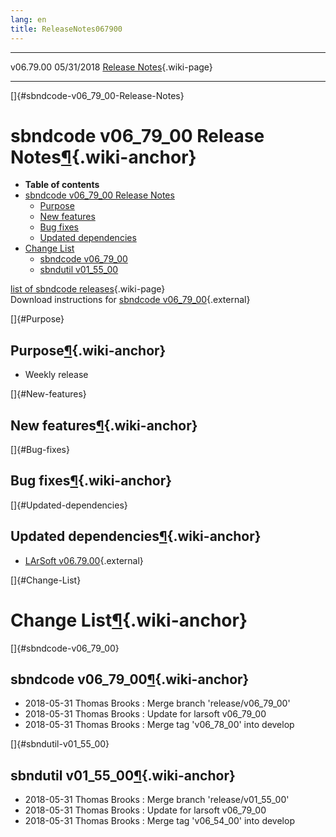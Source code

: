 ```yaml
---
lang: en
title: ReleaseNotes067900
---
```


  ----------- ------------ -- -- ------------------------------------------------------
  v06.79.00   05/31/2018         [Release Notes](ReleaseNotes067900.html){.wiki-page}
  ----------- ------------ -- -- ------------------------------------------------------

[]{#sbndcode-v06_79_00-Release-Notes}

sbndcode v06\_79\_00 Release Notes[¶](#sbndcode-v06_79_00-Release-Notes){.wiki-anchor}
======================================================================================

-   **Table of contents**
-   [sbndcode v06\_79\_00 Release
    Notes](#sbndcode-v06_79_00-Release-Notes)
    -   [Purpose](#Purpose)
    -   [New features](#New-features)
    -   [Bug fixes](#Bug-fixes)
    -   [Updated dependencies](#Updated-dependencies)
-   [Change List](#Change-List)
    -   [sbndcode v06\_79\_00](#sbndcode-v06_79_00)
    -   [sbndutil v01\_55\_00](#sbndutil-v01_55_00)

[list of sbndcode
releases](List_of_SBND_code_releases.html){.wiki-page}\
Download instructions for [sbndcode
v06\_79\_00](http://scisoft.fnal.gov/scisoft/bundles/sbnd/v06_79_00/sbndcode-v06_79_00.html){.external}

[]{#Purpose}

Purpose[¶](#Purpose){.wiki-anchor}
----------------------------------

-   Weekly release

[]{#New-features}

New features[¶](#New-features){.wiki-anchor}
--------------------------------------------

[]{#Bug-fixes}

Bug fixes[¶](#Bug-fixes){.wiki-anchor}
--------------------------------------

[]{#Updated-dependencies}

Updated dependencies[¶](#Updated-dependencies){.wiki-anchor}
------------------------------------------------------------

-   [LArSoft
    v06.79.00](https://cdcvs.fnal.gov/redmine/projects/larsoft/wiki/ReleaseNotes067900){.external}

[]{#Change-List}

Change List[¶](#Change-List){.wiki-anchor}
==========================================

[]{#sbndcode-v06_79_00}

sbndcode v06\_79\_00[¶](#sbndcode-v06_79_00){.wiki-anchor}
----------------------------------------------------------

-   2018-05-31 Thomas Brooks : Merge branch \'release/v06\_79\_00\'
-   2018-05-31 Thomas Brooks : Update for larsoft v06\_79\_00
-   2018-05-31 Thomas Brooks : Merge tag \'v06\_78\_00\' into develop

[]{#sbndutil-v01_55_00}

sbndutil v01\_55\_00[¶](#sbndutil-v01_55_00){.wiki-anchor}
----------------------------------------------------------

-   2018-05-31 Thomas Brooks : Merge branch \'release/v01\_55\_00\'
-   2018-05-31 Thomas Brooks : Update for larsoft v06\_79\_00
-   2018-05-31 Thomas Brooks : Merge tag \'v06\_54\_00\' into develop

